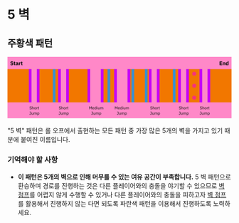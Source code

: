# 5 벽

## 주황색 패턴

![주황색 5 벽](../images/rolls/5-waller-orange-annotated.jpg)

"5 벽" 패턴은 롤 오프에서 출현하는 모든 패턴 중 가장 많은 5개의 벽을 가지고 있기 때문에 붙여진 이름입니다.

### 기억해야 할 사항

* **이 패턴은 5개의 벽으로 인해 머무를 수 있는 여유 공간이 부족합니다.** 5 벽 패턴으로 환승하며 경로를 진행하는 것은 다른 플레이어와의 충돌을 야기할 수 있으므로 [벽 점프](../advanced/wall-jumps-one-rolling.md#벽-점프)를 어렵지 않게 수행할 수 있거나 다른 플레이어와의 충돌을 피하고자 [벽 점프](../advanced/wall-jumps-one-rolling.md#벽-점프)를 활용해서 진행하지 않는 다면 되도록 파란색 패턴을 이용해서 진행하도록 노력하세요.
